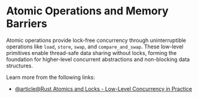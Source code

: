 # Atomic Operations and Memory Barriers

Atomic operations provide lock-free concurrency through uninterruptible operations like `load`, `store`, `swap`, and `compare_and_swap`. These low-level primitives enable thread-safe data sharing without locks, forming the foundation for higher-level concurrent abstractions and non-blocking data structures.

Learn more from the following links:

- [@article@Rust Atomics and Locks - Low-Level Concurrency in Practice](https://marabos.nl/atomics/)
